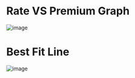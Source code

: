 # Rate VS Premium Graph 
![image](https://user-images.githubusercontent.com/125672920/230509459-036b3369-94b1-409b-b087-073e98a944b8.png)

# Best Fit Line 
![image](https://user-images.githubusercontent.com/125672920/230509907-8fcad980-fccb-42fa-800e-424dc1c2f2cb.png)

